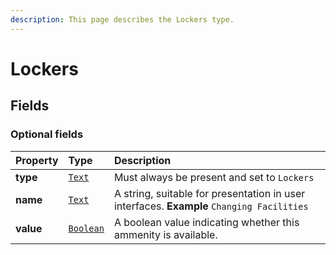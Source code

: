 ```yaml
---
description: This page describes the Lockers type.
---
```


# Lockers

## **Fields**

### **Optional fields**

| Property | Type | Description |
| :--- | :--- | :--- |
| **type** |  [`Text`](https://schema.org/Text) |  Must always be present and set to `Lockers` |
| **name** |  [`Text`](https://schema.org/Text) |  A string, suitable for presentation in user interfaces.  **Example**  `Changing Facilities` |
| **value** |  [`Boolean`](https://schema.org/Boolean) |  A boolean value indicating whether this ammenity is available. |

